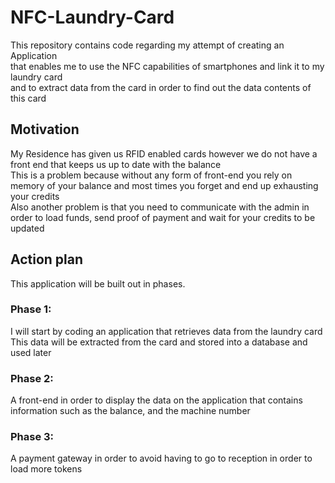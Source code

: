 # NFC-Laundry-Card
This repository contains code regarding my attempt of creating an Application<br>
that enables me to use the NFC capabilities of smartphones and link it to my laundry card<br>
and to extract data from the card in order to find out the data contents of this card

## Motivation
My Residence has given us RFID enabled cards however we do not have a front end that keeps us up to date with the balance<br>
This is a problem because without any form of front-end you rely on memory of your balance and most times you forget and end up exhausting your credits<br>
Also another problem is that you need to communicate with the admin in order to load funds, send proof of payment and wait for your credits to be updated<br>


## Action plan
This application will be built out in phases. <br>

### Phase 1: 
I will start by coding an application that retrieves data from the laundry card<br>
This data will be extracted from the card and stored into a database and used later<br>


### Phase 2:
A front-end in order to display the data on the application that contains information such as the balance, and the machine number<br>

### Phase 3:
A payment gateway in order to avoid having to go to reception in order to load more tokens

